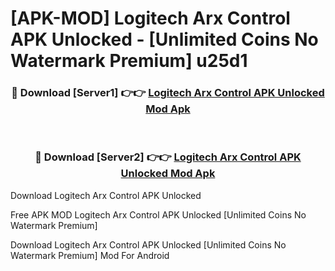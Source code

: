 # [APK-MOD] Logitech Arx Control APK Unlocked - [Unlimited Coins No Watermark Premium] u25d1



<div align="center">
<h3>🔴 Download [Server1] 👉👉 <a href="https://momento.my/?title=Logitech_Arx_Control_APK_Unlocked">Logitech Arx Control APK Unlocked Mod Apk</a></h3><br>

<h3>🔴 Download [Server2] 👉👉 <a href="https://momento.my/?title=Logitech_Arx_Control_APK_Unlocked">Logitech Arx Control APK Unlocked Mod Apk</a></h3>
</div>



Download Logitech Arx Control APK Unlocked 

Free APK MOD Logitech Arx Control APK Unlocked [Unlimited Coins No Watermark Premium]

Download Logitech Arx Control APK Unlocked [Unlimited Coins No Watermark Premium] Mod For Android
